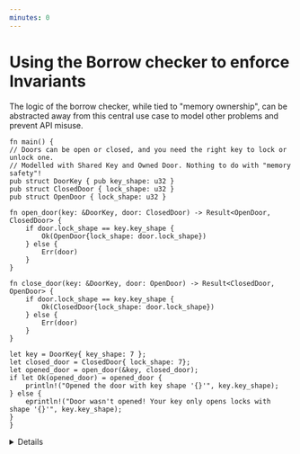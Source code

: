 ```yaml
---
minutes: 0
---
```


# Using the Borrow checker to enforce Invariants

The logic of the borrow checker, while tied to "memory ownership", can be abstracted away from this central use case to model other problems and prevent API misuse.

```rust,editable
fn main() {
// Doors can be open or closed, and you need the right key to lock or unlock one.
// Modelled with Shared Key and Owned Door. Nothing to do with "memory safety"!
pub struct DoorKey { pub key_shape: u32 }
pub struct ClosedDoor { lock_shape: u32 }
pub struct OpenDoor { lock_shape: u32 }

fn open_door(key: &DoorKey, door: ClosedDoor) -> Result<OpenDoor, ClosedDoor> {
    if door.lock_shape == key.key_shape {
        Ok(OpenDoor{lock_shape: door.lock_shape})
    } else {
        Err(door)
    }
}

fn close_door(key: &DoorKey, door: OpenDoor) -> Result<ClosedDoor, OpenDoor> {
    if door.lock_shape == key.key_shape {
        Ok(ClosedDoor{lock_shape: door.lock_shape})
    } else {
        Err(door)
    }
}

let key = DoorKey{ key_shape: 7 };
let closed_door = ClosedDoor{ lock_shape: 7};
let opened_door = open_door(&key, closed_door);
if let Ok(opened_door) = opened_door {
    println!("Opened the door with key shape '{}'", key.key_shape);
} else {
    eprintln!("Door wasn't opened! Your key only opens locks with shape '{}'", key.key_shape);
}
}
```

<details>

- The borrow checker has been used to prevent use-after-free and multiple mutable references up until this point.

- This example uses the ownership & borrowing rules to model the opening and closing of a door. We can try to open a door with a key, but if it's the wrong key the door is still closed (here represented as an error.)

- The rules of the borrow checker fundamentally exist to prevent developers from accessing, changing, and holding onto data in memory in unpredictable ways without preventing _writing software_. The underlying logical system does not "know" what memory is. All it does is enforce a specific set of rules of how different operations affect what possible later operations are.

- Those rules can apply to many other cases, so we can piggy-back onto the rules of the borrow checker to design APIs to be harder or impossible to misuse. Even when there's little or no actual "memory safety" concerns in the problem domain.

- This section will walk through some of those different domains.

- Interior, private mutability or reference counting in data types may let an API designer shift the meaning of ownership to a different (but analogous) set of semantics as they need to, even to the point where some API designers have managed to model self-referential types this way.

</details>